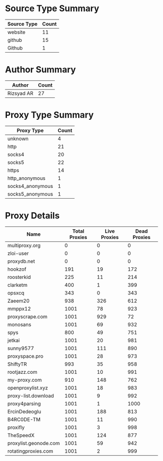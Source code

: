 # Source Type Summary

| Source Type | Count |
|-------------|-------|
| website | 11 |
| github | 15 |
| Github | 1 |


# Author Summary

| Author | Count |
|--------|-------|
| Rizsyad AR | 27 |


# Proxy Type Summary

| Proxy Type | Count |
|------------|-------|
| unknown | 4 |
| http | 21 |
| socks4 | 20 |
| socks5 | 22 |
| https | 14 |
| http_anonymous | 1 |
| socks4_anonymous | 1 |
| socks5_anonymous | 1 |


# Proxy Details

| Name | Total Proxies | Live Proxies | Dead Proxies |
|------|---------------|--------------|---------------|
| multiproxy.org | 0 | 0 | 0 |
| zloi-user | 0 | 0 | 0 |
| proxydb.net | 0 | 0 | 0 |
| hookzof | 191 | 19 | 172 |
| roosterkid | 225 | 11 | 214 |
| clarketm | 400 | 1 | 399 |
| opsxcq | 343 | 0 | 343 |
| Zaeem20 | 938 | 326 | 612 |
| mmppx12 | 1001 | 78 | 923 |
| proxyscrape.com | 1001 | 929 | 72 |
| monosans | 1001 | 69 | 932 |
| spys | 800 | 49 | 751 |
| jetkai | 1001 | 20 | 981 |
| sunny9577 | 1001 | 111 | 890 |
| proxyspace.pro | 1001 | 28 | 973 |
| ShiftyTR | 993 | 35 | 958 |
| rootjazz.com | 1001 | 10 | 991 |
| my-proxy.com | 910 | 148 | 762 |
| openproxylist.xyz | 1001 | 18 | 983 |
| proxy-list.download | 1001 | 9 | 992 |
| proxy4parsing | 1001 | 1 | 1000 |
| ErcinDedeoglu | 1001 | 188 | 813 |
| B4RC0DE-TM | 1001 | 11 | 990 |
| proxifly | 1001 | 3 | 998 |
| TheSpeedX | 1001 | 124 | 877 |
| proxylist.geonode.com | 1001 | 59 | 942 |
| rotatingproxies.com | 1001 | 2 | 999 |
